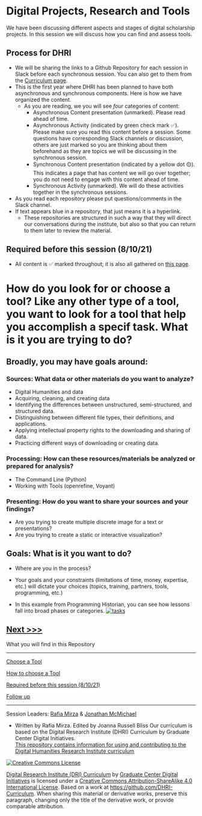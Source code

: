 

# Digital Projects, Research and Tools

We have been discussing different aspects and stages of digital scholarship projects. In this session we will discuss how you can find and assess tools.  

## Process for DHRI
* We will be sharing the links to a Github Repository for each session in Slack before each synchronous session. You can also get to them from the [Curriculum page](https://southernmethodistuniversity.github.io/home/curriculum.html).
* This is the first year where DHRI has been planned to have both asynchronous and synchronous components. Here is how we have organized the content.  
   * As you are reading, we you will see *four* categories of content:
      * Asynchronous Content presentation (unmarked). Please read ahead of time.
      * Asynchronous Activity (indicated by green check mark :white_check_mark:). Please make sure you read this content before a session. Some questions have corresponding Slack channels or discussion, others are just marked so you are thinking about them beforehand as they are topics we will be discussing in the synchronous session.  
      * Synchronous Content presentation (indicated by a yellow dot :yellow_circle:). This indicates a page that has content we will go over together; you do not need to engage with this content ahead of time. 
      * Synchronous Activity (unmarked). We will do these activities together in the synchronous sessions.
* As you read each repository please put questions/comments in the Slack channel. 
* If text appears blue in a repository, that just means it is a hyperlink.
    * These repositories are structured in such a way that they will direct our conversations during the institute, but also so that you can return to them later to review the material. 

## Required before this session (8/10/21)
* All content is :white_check_mark: marked throughout; it is also all gathered on [this page](sections/async.md). 

# How do you look for or choose a tool? Like any other type of a tool, you want to look for a tool that help you accomplish a specif task. What is it you are trying to do?
## Broadly, you may have goals around: 

### Sources: What data or other materials do you want to analyze?
* Digital Humanities and data
* Acquiring, cleaning, and creating data
* Identifying the differences between unstructured, semi-structured, and structured data.
* Distinguishing between different file types, their definitions, and applications.
* Applying intellectual property rights to the downloading and sharing of data.
* Practicing different ways of downloading or creating data.

### Processing: How can these resources/materials be analyzed or prepared for analysis?
* The Command Line (Python)
* Working with Tools (openrefine, Voyant)

### Presenting: How do you want to share your sources and your findings?
* Are you trying to create multiple discrete image for a text or presentations? 
* Are you trying to create a static or interactive visualization? 

## Goals: What is it you want to do?
* Where are you in the process? 
* Your goals and your constraints (limitations of time, money, expertise, etc.) will dictate your choices (topics, training, partners, tools, programming, etc.)

* In this example from Programming Historian, you can see how lessons fall into broad phases or categories. 
[![tasks](https://github.com/SouthernMethodistUniversity/tools/blob/master/images/phlessons.PNG)](https://programminghistorian.org/posts/full-text-search)



[Next >>>](sections/why.md)  
----

What you will find in this Repository

-----

[Choose a Tool](sections/why.md)  

[How to choose a Tool](sections/how.md)

[Required before this session (8/10/21)](sections/async.md)

[Follow up](sections/continue.md)



-----


Session Leaders:  [Rafia Mirza](http://guides.smu.edu/prf.php?account_id=142826/) & [Jonathan McMichael](http://guides.smu.edu/prf.php?account_id=104877)
* Written by Rafia Mirza. Edited by Joanna Russell Bliss
Our curriculum is based on the Digital Research Institute (DHRI) Curriculum by Graduate Center Digital Initiatives.   
[This repository contains information for using and contributing to the Digital Humanities Research Institute curriculum](https://github.com/DHRI-Curriculum/guide) 

[![Creative Commons License](https://i.creativecommons.org/l/by-sa/4.0/88x31.png)](http://creativecommons.org/licenses/by-sa/4.0/)

[Digital Research Institute (DRI) Curriculum](http://purl.org/dc/terms/) by [Graduate Center Digital Initiatives](https://gcdi.commons.gc.cuny.edu/) is licensed under a [Creative Commons Attribution-ShareAlike 4.0 International License](http://creativecommons.org/licenses/by-sa/4.0/). Based on a work at <https://github.com/DHRI-Curriculum>. When sharing this material or derivative works, preserve this paragraph, changing only the title of the derivative work, or provide comparable attribution.


